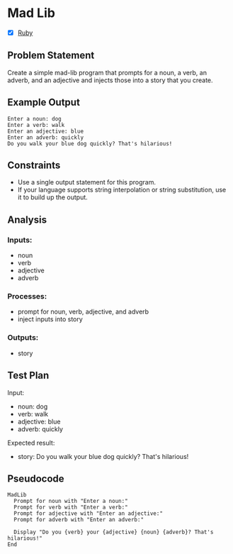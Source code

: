 # Mad Lib

 * [x] [Ruby](ruby/)


## Problem Statement

Create a simple mad-lib program that prompts for a noun, a verb, an adverb, and
an adjective and injects those into a story that you create.

## Example Output

```
Enter a noun: dog
Enter a verb: walk
Enter an adjective: blue
Enter an adverb: quickly
Do you walk your blue dog quickly? That's hilarious!
```


## Constraints

 * Use a single output statement for this program.
 * If your language supports string interpolation or string substitution, use
   it to build up the output.


## Analysis


### Inputs: 

 * noun
 * verb
 * adjective
 * adverb


### Processes:

 * prompt for noun, verb, adjective, and adverb
 * inject inputs into story


### Outputs:

 * story


## Test Plan

Input:
 * noun: dog
 * verb: walk
 * adjective: blue
 * adverb: quickly

Expected result:
 * story: Do you walk your blue dog quickly? That's hilarious!


## Pseudocode

```
MadLib
  Prompt for noun with "Enter a noun:"
  Prompt for verb with "Enter a verb:"
  Prompt for adjective with "Enter an adjective:"
  Prompt for adverb with "Enter an adverb:"

  Display "Do you {verb} your {adjective} {noun} {adverb}? That's hilarious!"
End
```
